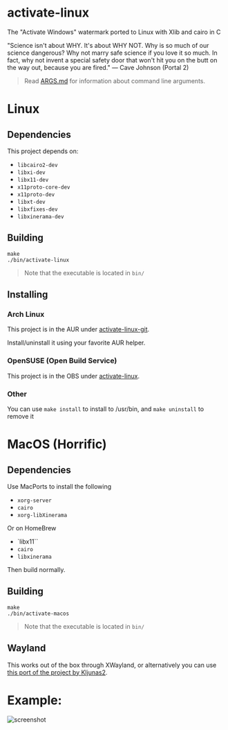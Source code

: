 # activate-linux
The "Activate Windows" watermark ported to Linux with Xlib and cairo in C

"Science isn't about WHY. It's about WHY NOT. Why is so much of our science dangerous? Why not marry safe science if you love it so much. In fact, why not invent a special safety door that won't hit you on the butt on the way out, because you are fired." — Cave Johnson (Portal 2)

> Read [ARGS.md](ARGS.md) for information about command line arguments.

# Linux


## Dependencies
This project depends on:
- `libcairo2-dev`
- `libxi-dev`
- `libx11-dev`
- `x11proto-core-dev`
- `x11proto-dev`
- `libxt-dev`
- `libxfixes-dev`
- `libxinerama-dev`

## Building
```
make
./bin/activate-linux
```

> Note that the executable is located in `bin/`

## Installing

### Arch Linux
This project is in the AUR under [activate-linux-git](https://aur.archlinux.org/packages/activate-linux-git).

Install/uninstall it using your favorite AUR helper.

### OpenSUSE (Open Build Service)
This project is in the OBS under [activate-linux](https://software.opensuse.org//download.html?project=home%3AWoMspace&package=activate-linux).

### Other
You can use `make install` to install to /usr/bin, and `make uninstall` to remove it

# MacOS (Horrific)
## Dependencies
Use MacPorts to install the following
- `xorg-server`
- `cairo`
- `xorg-libXinerama`

Or on HomeBrew
- `libx11``
- `cairo`
- `libxinerama`

Then build normally.

## Building
```
make
./bin/activate-macos
```

> Note that the executable is located in `bin/`

## Wayland
This works out of the box through XWayland, or alternatively you can use [this port of the project by Kljunas2](https://github.com/Kljunas2/activate-linux).

# Example:

![screenshot](screenshot.png)
